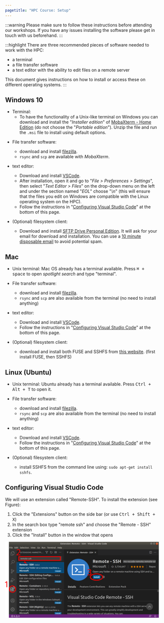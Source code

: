 ```yaml
---
pagetitle: "HPC Course: Setup"
---
```


:::warning
Please make sure to follow these instructions before attending our workshops.
If you have any issues installing the software please get in touch with us beforehand.
:::

:::highlight
There are three recommended pieces of software needed to work with the HPC:

- a terminal
- a file transfer software
- a text editor with the ability to edit files on a remote server

This document gives instructions on how to install or access these on different operating systems.
:::


## Windows 10

- Terminal: 
  - To have the functionality of a Unix-like terminal on Windows you can download and install the "_Installer edition_" of [MobaXterm - Home Edition](https://mobaxterm.mobatek.net/download-home-edition.html) (do not choose the "_Portable edition_"). Unzip the file and run the `.msi` file to install using default options.
<!--
  - (Optional) Windows 10 has its own command line program, which has all the functionality we need for this course. Press <kbd><kbd>Windows</kbd> + <kbd>X</kbd></kbd> and then choose “Command Prompt”.
-->

- File transfer software:
  - download and install [filezilla](https://filezilla-project.org/download.php?type=client).
  - `rsync` and `scp` are available with _MobaXterm_.

- text editor:
  - Download and install [VSCode](https://code.visualstudio.com/).
  - After installation, open it and go to "_File > Preferences > Settings_", then select "_Text Editor > Files_" on the drop-down menu on the left and under the section named "_EOL_" choose "_\\n_" (this will ensure that the files you edit on Windows are compatible with the Linux operating system on the HPC).
  - Follow the instructions in "[Configuring Visual Studio Code](#configuring-visual-studio-code)" at the bottom of this page.

- (Optional) filesystem client:
  - Download and install [SFTP Drive Personal Edition](https://www.nsoftware.com/sftp/drive/download.aspx). It will ask for your email for download and installation. You can use a [10 minute disposable email](https://10minutemail.com/10MinuteMail/index.html) to avoid potential spam.


## Mac

- Unix terminal: Mac OS already has a terminal available.
Press <kbd><kbd>&#8984;</kbd> + <kbd>space</kbd></kbd> to open _spotlight search_ and type "terminal".

- File transfer software:
  - download and install [filezilla](https://filezilla-project.org/download.php?type=client).
  - `rsync` and `scp` are also available from the terminal (no need to install anything)

- text editor:
  - Download and install [VSCode](https://code.visualstudio.com/).
  - Follow the instructions in "[Configuring Visual Studio Code](#configuring-visual-studio-code)" at the bottom of this page.

- (Optional) filesystem client:
  - download and install both FUSE and SSHFS from [this website](https://osxfuse.github.io/).
  (first install FUSE, then SSHFS)


## Linux (Ubuntu)

- Unix terminal: Ubuntu already has a terminal available.
Press <kbd><kbd>Ctrl</kbd> + <kbd>Alt</kbd> + <kbd>T</kbd></kbd> to open it.

- File transfer software:
  - download and install [filezilla](https://filezilla-project.org/download.php?type=client).
  - `rsync` and `scp` are also available from the terminal (no need to install anything)

- text editor:
  - Download and install [VSCode](https://code.visualstudio.com/).
  - Follow the instructions in "[Configuring Visual Studio Code](#configuring-visual-studio-code)" at the bottom of this page.

- (Optional) filesystem client:
  - install SSHFS from the command line using: `sudo apt-get install sshfs`.


## Configuring Visual Studio Code

We will use an extension called "Remote-SSH". 
To install the extension (see Figure):

1. Click the "Extensions" button on the side bar (or use <kbd>Ctrl + Shift + X</kbd>)
1. In the search box type "remote ssh" and choose the "Remote - SSH" extension
1. Click the "Install" button in the window that opens

![Installing Remote-SSH extension in VS Code](images/vscode_extension_install.svg)
